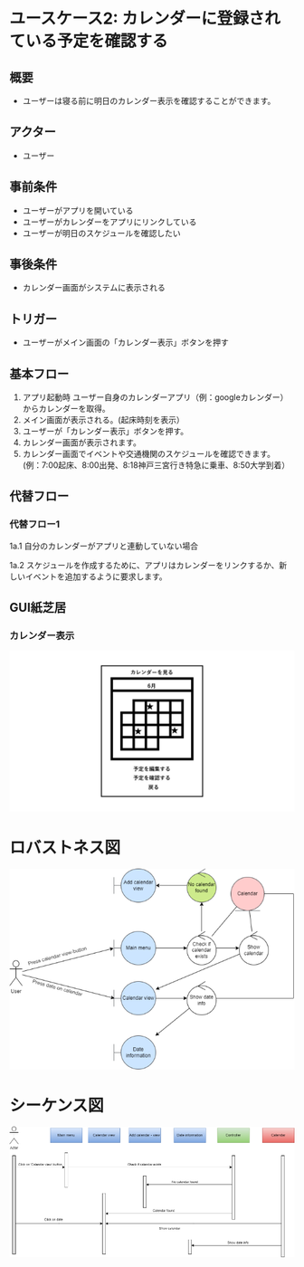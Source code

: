 # ユースケース2: カレンダーに登録されている予定を確認する

## 概要
- ユーザーは寝る前に明日のカレンダー表示を確認することができます。

## アクター
- ユーザー

## 事前条件
- ユーザーがアプリを開いている
- ユーザーがカレンダーをアプリにリンクしている
- ユーザーが明日のスケジュールを確認したい

## 事後条件
- カレンダー画面がシステムに表示される

## トリガー
- ユーザーがメイン画面の「カレンダー表示」ボタンを押す

## 基本フロー
1. アプリ起動時 ユーザー自身のカレンダーアプリ（例：googleカレンダー）からカレンダーを取得。
2. メイン画面が表示される。(起床時刻を表示）
3. ユーザーが「カレンダー表示」ボタンを押す。
4. カレンダー画面が表示されます。
5. カレンダー画面でイベントや交通機関のスケジュールを確認できます。
(例：7:00起床、8:00出発、8:18神戸三宮行き特急に乗車、8:50大学到着）

## 代替フロー

### 代替フロー1
1a.1 自分のカレンダーがアプリと連動していない場合

1a.2 スケジュールを作成するために、アプリはカレンダーをリンクするか、新しいイベントを追加するように要求します。

## GUI紙芝居

### カレンダー表示

![カレンダー表示画面](pics/use_case2.jpg)

# ロバストネス図

![ロバストネス図のスクリーンショット](pics/robustness_diagrams/usecase2_robustness.png)

# シーケンス図

![シーケンス図のスクリーンショット](pics/sequence_diagrams/usecase2_sequence.png)